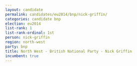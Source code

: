```yaml
---
layout: candidate
permalink: candidates/eu2014/bnp/nick-griffin/
categories: candidate bnp
election: eu2014
list-rank: 1
list-rank-ordinal: 1st
person: nick-griffin
region: north-west
party: bnp
title: North West - British National Party - Nick Griffin
incumbent: true
---
```

